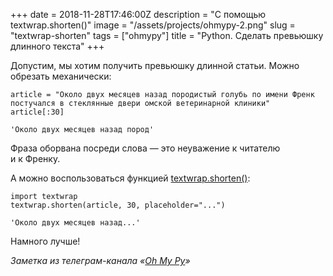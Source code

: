+++
date = 2018-11-28T17:46:00Z
description = "С помощью textwrap.shorten()"
image = "/assets/projects/ohmypy-2.png"
slug = "textwrap-shorten"
tags = ["ohmypy"]
title = "Python. Сделать превьюшку длинного текста"
+++

Допустим, мы хотим получить превьюшку длинной статьи. Можно обрезать механически:

```
article = "Около двух месяцев назад породистый голубь по имени Френк постучался в стеклянные двери омской ветеринарной клиники"
article[:30]

'Около двух месяцев назад пород'
```

Фраза оборвана посреди слова — это неуважение к читателю и к Френку.

А можно воспользоваться функцией [textwrap.shorten()](https://devdocs.io/python/library/textwrap#textwrap.shorten):

```
import textwrap
textwrap.shorten(article, 30, placeholder="...")

'Около двух месяцев назад...'
```

Намного лучше!

<div class="row">
<div class="col-xs-12 col-sm-10 col-md-8"><p><em>Заметка из телеграм-канала <span class="nowrap"><i class="fas fa-kiwi-bird"></i> «<a href="https://t.me/ohmypy">Oh My Py</a>»</span></em></p></div>
</div>
